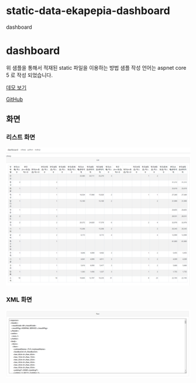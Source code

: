 # static-data-ekapepia-dashboard
dashboard

# dashboard

위 샘플을 통해서 적재된 static 파일을 이용하는 방법 샘플
작성 언어는 aspnet core 5 로 작성 되었습니다.

[데모 보기](https://static-data-ekapepia-dashboard.hh.gl)

[GitHub](https://github.com/data-go-kr/static-data-ekapepia-dashboard)

## 화면

### 리스트 화면
![리스트 화면](/Images/capture01.png)

### XML 화면
![XML 화면](/Images/capture02.png)
